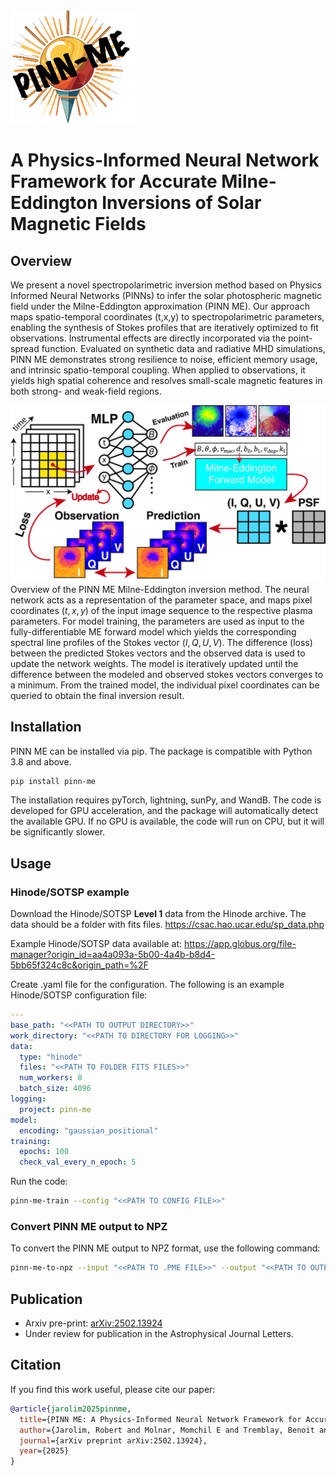 
<img src="images/pinn_me.png" alt="drawing" width="200"/>

# A Physics-Informed Neural Network Framework for Accurate Milne-Eddington Inversions of Solar Magnetic Fields

## Overview

We present a novel spectropolarimetric inversion method based on Physics Informed Neural Networks (PINNs) to infer the solar photospheric magnetic field under the Milne-Eddington approximation (PINN ME). Our approach maps spatio-temporal coordinates
(t,x,y) to spectropolarimetric parameters, enabling the synthesis of Stokes profiles that are iteratively optimized to fit observations. Instrumental effects are directly incorporated via the point-spread function. Evaluated on synthetic data and radiative MHD simulations, PINN ME demonstrates strong resilience to noise, efficient memory usage, and intrinsic spatio-temporal coupling. When applied to observations, it yields high spatial coherence and resolves small-scale magnetic features in both strong- and weak-field regions.


![Method Overview](images/method.jpg)
Overview of the PINN ME Milne-Eddington inversion method. The neural network acts as a representation of the parameter space, and maps pixel coordinates ($t, x, y$) of the input image sequence to the respective plasma parameters. For model training, the parameters are used as input to the fully-differentiable ME forward model which yields the corresponding spectral line profiles of the Stokes vector ($I, Q, U, V$). The  difference (loss) between the predicted Stokes vectors and the observed data is used to update the network weights. The model is iteratively updated until the difference between the modeled and observed stokes vectors converges to a minimum. From the trained model, the individual pixel coordinates can be queried to obtain the final inversion result.

## Installation

PINN ME can be installed via pip. The package is compatible with Python 3.8 and above.
```bash
pip install pinn-me
```
The installation requires pyTorch, lightning, sunPy, and WandB. 
The code is developed for GPU acceleration, and the package will automatically detect the available GPU. If no GPU is available, the code will run on CPU, but it will be significantly slower.

## Usage

### Hinode/SOTSP example

Download the Hinode/SOTSP **Level 1** data from the Hinode archive. The data should be a folder with fits files.
https://csac.hao.ucar.edu/sp_data.php

Example Hinode/SOTSP data available at: https://app.globus.org/file-manager?origin_id=aa4a093a-5b00-4a4b-b8d4-5bb65f324c8c&origin_path=%2F

Create .yaml file for the configuration. The following is an example Hinode/SOTSP configuration file:
```yaml
---
base_path: "<<PATH TO OUTPUT DIRECTORY>>"
work_directory: "<<PATH TO DIRECTORY FOR LOGGING>>"
data:
  type: "hinode"
  files: "<<PATH TO FOLDER FITS FILES>>"
  num_workers: 8
  batch_size: 4096
logging:
  project: pinn-me
model:
  encoding: "gaussian_positional"
training:
  epochs: 100
  check_val_every_n_epoch: 5
```

Run the code:
```bash
pinn-me-train --config "<<PATH TO CONFIG FILE>>"
```

### Convert PINN ME output to NPZ

To convert the PINN ME output to NPZ format, use the following command:
```bash
pinn-me-to-npz --input "<<PATH TO .PME FILE>>" --output "<<PATH TO OUTPUT .NPZ FILE>>"
```


## Publication

- Arxiv pre-print: [arXiv:2502.13924](https://arxiv.org/abs/2502.13924)
- Under review for publication in the Astrophysical Journal Letters.

## Citation

If you find this work useful, please cite our paper:

```bibtex
@article{jarolim2025pinnme,
  title={PINN ME: A Physics-Informed Neural Network Framework for Accurate Milne-Eddington Inversions of Solar Magnetic Fields},
  author={Jarolim, Robert and Molnar, Momchil E and Tremblay, Benoit and Centeno, Rebecca and Rempel, Matthias},
  journal={arXiv preprint arXiv:2502.13924},
  year={2025}
}
```
